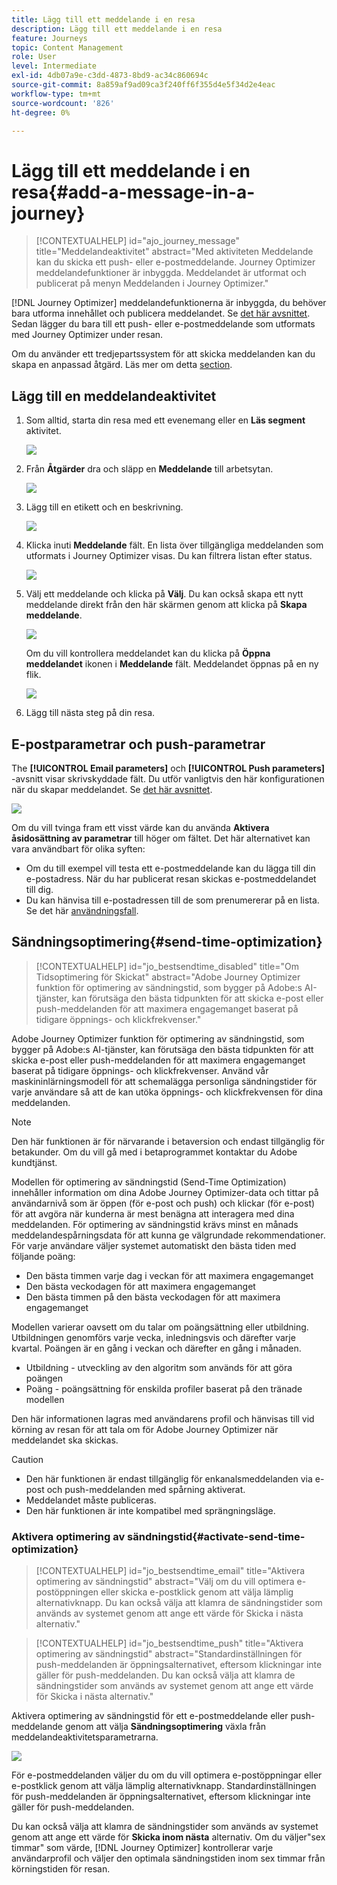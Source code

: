 ```yaml
---
title: Lägg till ett meddelande i en resa
description: Lägg till ett meddelande i en resa
feature: Journeys
topic: Content Management
role: User
level: Intermediate
exl-id: 4db07a9e-c3dd-4873-8bd9-ac34c860694c
source-git-commit: 8a859af9ad09ca3f240ff6f355d4e5f34d2e4eac
workflow-type: tm+mt
source-wordcount: '826'
ht-degree: 0%

---
```


# Lägg till ett meddelande i en resa{#add-a-message-in-a-journey}

>[!CONTEXTUALHELP]
>id="ajo_journey_message"
>title="Meddelandeaktivitet"
>abstract="Med aktiviteten Meddelande kan du skicka ett push- eller e-postmeddelande. Journey Optimizer meddelandefunktioner är inbyggda. Meddelandet är utformat och publicerat på menyn Meddelanden i Journey Optimizer."

[!DNL Journey Optimizer] meddelandefunktionerna är inbyggda, du behöver bara utforma innehållet och publicera meddelandet. Se [det här avsnittet](../messages/get-started-content.md). Sedan lägger du bara till ett push- eller e-postmeddelande som utformats med Journey Optimizer under resan.

Om du använder ett tredjepartssystem för att skicka meddelanden kan du skapa en anpassad åtgärd. Läs mer om detta [section](../action/action.md).

## Lägg till en meddelandeaktivitet

1. Som alltid, starta din resa med ett evenemang eller en **Läs segment** aktivitet.

   ![](assets/jo-message0.png)

1. Från **Åtgärder** dra och släpp en **Meddelande** till arbetsytan.

   ![](assets/jo-message1.png)

1. Lägg till en etikett och en beskrivning.

   ![](assets/jo-message2.png)

1. Klicka inuti **Meddelande** fält. En lista över tillgängliga meddelanden som utformats i Journey Optimizer visas. Du kan filtrera listan efter status.

   ![](assets/jo-message3.png)

1. Välj ett meddelande och klicka på **Välj**. Du kan också skapa ett nytt meddelande direkt från den här skärmen genom att klicka på **Skapa meddelande**.

   ![](assets/jo-message4-ter.png)

   Om du vill kontrollera meddelandet kan du klicka på **Öppna meddelandet** ikonen i **Meddelande** fält. Meddelandet öppnas på en ny flik.

   ![](assets/jo-message4-bis.png)

1. Lägg till nästa steg på din resa.

## E-postparametrar och push-parametrar

The **[!UICONTROL Email parameters]** och **[!UICONTROL Push parameters]** -avsnitt visar skrivskyddade fält. Du utför vanligtvis den här konfigurationen när du skapar meddelandet. Se [det här avsnittet](../messages/get-started-content.md).

![](assets/jo-message4.png)

Om du vill tvinga fram ett visst värde kan du använda **Aktivera åsidosättning av parametrar** till höger om fältet. Det här alternativet kan vara användbart för olika syften:

* Om du till exempel vill testa ett e-postmeddelande kan du lägga till din e-postadress. När du har publicerat resan skickas e-postmeddelandet till dig.
* Du kan hänvisa till e-postadressen till de som prenumererar på en lista. Se det här [användningsfall](message-to-subscribers-uc.md).

## Sändningsoptimering{#send-time-optimization}

>[!CONTEXTUALHELP]
>id="jo_bestsendtime_disabled"
>title="Om Tidsoptimering för Skickat"
>abstract="Adobe Journey Optimizer funktion för optimering av sändningstid, som bygger på Adobe:s AI-tjänster, kan förutsäga den bästa tidpunkten för att skicka e-post eller push-meddelanden för att maximera engagemanget baserat på tidigare öppnings- och klickfrekvenser."

Adobe Journey Optimizer funktion för optimering av sändningstid, som bygger på Adobe:s AI-tjänster, kan förutsäga den bästa tidpunkten för att skicka e-post eller push-meddelanden för att maximera engagemanget baserat på tidigare öppnings- och klickfrekvenser. Använd vår maskininlärningsmodell för att schemalägga personliga sändningstider för varje användare så att de kan utöka öppnings- och klickfrekvensen för dina meddelanden.

>[!NOTE]
>
>Den här funktionen är för närvarande i betaversion och endast tillgänglig för betakunder. Om du vill gå med i betaprogrammet kontaktar du Adobe kundtjänst.

Modellen för optimering av sändningstid (Send-Time Optimization) innehåller information om dina Adobe Journey Optimizer-data och tittar på användarnivå som är öppen (för e-post och push) och klickar (för e-post) för att avgöra när kunderna är mest benägna att interagera med dina meddelanden. För optimering av sändningstid krävs minst en månads meddelandespårningsdata för att kunna ge välgrundade rekommendationer. För varje användare väljer systemet automatiskt den bästa tiden med följande poäng:

* Den bästa timmen varje dag i veckan för att maximera engagemanget
* Den bästa veckodagen för att maximera engagemanget
* Den bästa timmen på den bästa veckodagen för att maximera engagemanget

Modellen varierar oavsett om du talar om poängsättning eller utbildning. Utbildningen genomförs varje vecka, inledningsvis och därefter varje kvartal. Poängen är en gång i veckan och därefter en gång i månaden.

* Utbildning - utveckling av den algoritm som används för att göra poängen
* Poäng - poängsättning för enskilda profiler baserat på den tränade modellen

Den här informationen lagras med användarens profil och hänvisas till vid körning av resan för att tala om för Adobe Journey Optimizer när meddelandet ska skickas.

>[!CAUTION]
>
>* Den här funktionen är endast tillgänglig för enkanalsmeddelanden via e-post och push-meddelanden med spårning aktiverat.
>* Meddelandet måste publiceras.
>* Den här funktionen är inte kompatibel med sprängningsläge.


### Aktivera optimering av sändningstid{#activate-send-time-optimization}

>[!CONTEXTUALHELP]
>id="jo_bestsendtime_email"
>title="Aktivera optimering av sändningstid"
>abstract="Välj om du vill optimera e-postöppningen eller skicka e-postklick genom att välja lämplig alternativknapp. Du kan också välja att klamra de sändningstider som används av systemet genom att ange ett värde för Skicka i nästa alternativ."

>[!CONTEXTUALHELP]
>id="jo_bestsendtime_push"
>title="Aktivera optimering av sändningstid"
>abstract="Standardinställningen för push-meddelanden är öppningsalternativet, eftersom klickningar inte gäller för push-meddelanden. Du kan också välja att klamra de sändningstider som används av systemet genom att ange ett värde för Skicka i nästa alternativ."

Aktivera optimering av sändningstid för ett e-postmeddelande eller push-meddelande genom att välja **Sändningsoptimering** växla från meddelandeaktivitetsparametrarna.

![](assets/jo-message5.png)

För e-postmeddelanden väljer du om du vill optimera e-postöppningar eller e-postklick genom att välja lämplig alternativknapp. Standardinställningen för push-meddelanden är öppningsalternativet, eftersom klickningar inte gäller för push-meddelanden.

Du kan också välja att klamra de sändningstider som används av systemet genom att ange ett värde för **Skicka inom nästa** alternativ. Om du väljer&quot;sex timmar&quot; som värde, [!DNL Journey Optimizer] kontrollerar varje användarprofil och väljer den optimala sändningstiden inom sex timmar från körningstiden för resan.
